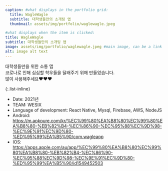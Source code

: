 ```yaml
---
caption: #what displays in the portfolio grid:
  title: WagleWagle
  subtitle: 대학생들만의 소개팅 앱
  thumbnail: assets/img/portfolio/waglewagle.jpeg

#what displays when the item is clicked:
title: WagleWagle
subtitle: 대학생들만의 소개팅 앱
image: assets/img/portfolio/waglewagle.jpeg #main image, can be a link or a file in assets/img/portfolio
alt: image alt text
---
```


대학생들만을 위한 소통 앱  
코로나로 인해 심심할 학우들을 달래주기 위해 만들었습니다.  
많이 사용해주세요❤️❤️❤️

{:.list-inline}

- Date: 2021년
- TEAM: WESIX
- Language of development: React Native, Mysql, Firebase, AWS, NodeJS
- Android: <a>https://m.apkpure.com/kr/%EC%99%80%EA%B8%80%EC%99%80%EA%B8%80-%EB%82%B4-%EC%86%90-%EC%95%88%EC%9D%98-%EC%9E%91%EC%9D%80-%ED%95%99%EA%B5%90/com.wagleapp</a>
- IOS: https://apps.apple.com/au/app/%EC%99%80%EA%B8%80%EC%99%80%EA%B8%80-%EB%82%B4-%EC%86%90-%EC%95%88%EC%9D%98-%EC%9E%91%EC%9D%80-%ED%95%99%EA%B5%90/id1549452503